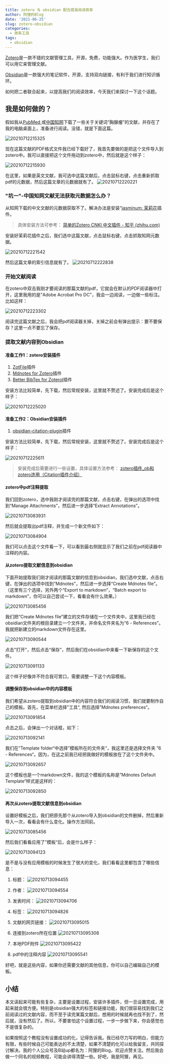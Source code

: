 ```yaml
---
title: zotero 与 obsidian 配合提高阅读效率
author: 阿狸的Blog
date: '2021-06-25'
slug: zotero-obsidian
categories:
  - 效率工具
tags:
  - obsidian
---
```

[Zotero](https://www.zotero.org/)是一款不错的文献管理工具，开源，免费，功能强大。作为医学生，我们可以用它来管理文献。

[Obsidian](https://obsidian.md/)是一款强大的笔记软件，开源，支持双向链接，有利于我们进行知识循环。

如何把二者联合起来，以提高我们的阅读效率，今天我们来探讨一下这个话题。

## 我是如何做的？
假如我从[PubMed ](https://pubmed.ncbi.nlm.nih.gov/)或[中国知网](https://www.cnki.net/)下载了一些关于关键词“胸腺瘤”的文献，并存在了我的电脑桌面上，准备进行阅读。没错，就是下面这篇。

![20210712215325](https://gitee.com/alingyisheng/tupian/raw/master/img/20210712215325.png)

现在这篇文献的PDF格式文件我已经下载好了，我首先要做的是把这个文件导入到zotero中。我可以直接把这个文件拖动到zotero中，然后就是这个样子：

![20210712215930](https://gitee.com/alingyisheng/tupian/raw/master/img/20210712215930.png)

在这里，如果是英文文献，我可选中这篇文献后，点击鼠标右键，点击重新抓取pdf的元数据，然后这篇文章的元数据就有了。
![20210712220221](https://gitee.com/alingyisheng/tupian/raw/master/img/20210712220221.png)


### "坑一"-中国知网文献无法获取元数据怎么办？
从知网下载的中文文献的元数据获取不了。解决办法是安装“[jasminum: 茉莉花](https://github.com/l0o0/jasminum)插件。

>具体安装方法可参考：
[简单的Zotero CNKI 中文插件 - 知乎 (zhihu.com)](https://zhuanlan.zhihu.com/p/159408394)

安装好茉莉花插件之后，我们选中这篇文献，点击鼠标右键，点击抓取知网元数据。

![20210712221542](https://gitee.com/alingyisheng/tupian/raw/master/img/20210712221542.png)

然后这篇文章的索引信息就有了。
![20210712222838](https://gitee.com/alingyisheng/tupian/raw/master/img/20210712222838.png)


### 开始文献阅读
在zotero中双击我刚才要阅读的那篇文献的pdf，它就会在默认的PDF阅读器中打开，这里我用的是"Adobe Acrobat Pro DC"，我会一边阅读，一边做一些标注。比如这样：

![20210712223302](https://gitee.com/alingyisheng/tupian/raw/master/img/20210712223302.png)

阅读完这篇文献之后，我会把pdf阅读器关掉，关掉之前会有弹出提示：要不要保存？这里一点不要忘了保存。

### 提取文献内容到Obsidian
#### 准备工作1：zotero安装插件
1. [ZotFile](http://zotfile.com/)插件
2. [Mdnotes for Zotero](https://github.com/argenos/zotero-mdnotes)插件
3. [Better BibTex for ZoteroI](https://retorque.re/zotero-better-bibtex/installation/)插件

安装方法比较简单，先下载，然后常规安装，这里就不赘述了。安装完成后是这个样子：

![20210712225020](https://gitee.com/alingyisheng/tupian/raw/master/img/20210712225020.png)

#### 准备工作2：Obsidian安装插件
1. [obsidian-citation-plugin](https://github.com/hans/obsidian-citation-plugin/releases/tag/0.4.3)插件

安装方法比较简单，先下载，然后常规安装，这里就不赘述了。安装完成后是这个样子：

![20210712225611](https://gitee.com/alingyisheng/tupian/raw/master/img/20210712225611.png)

>安装完成后需要进行一些设置，具体设置方法参考：
[zotero插件_ob和zotero连用（Citation插件介绍）](https://blog.csdn.net/weixin_39758618/article/details/113326410)


#### zotero中pdf注释提取
我们回到zotero，选中我刚才阅读完的那篇文献，点击右键，在弹出的选项中找到“Manage Attachments”，然后进一步选择“Extract Annotations”。

![20210713083931](https://gitee.com/alingyisheng/tupian2/raw/master/20210713083931.png)

然后就会提取出pdf注释，并生成一个新文件如下：

![20210713084904](https://gitee.com/alingyisheng/tupian2/raw/master/20210713084904.png)

我们可以点击这个文件看一下，可以看到最右侧就显示了我们之前在pdf阅读器中注释的内容。

#### 从zotero提取文献信息到obsidian
下面开始提取我们刚才阅读的那篇文献的信息到obsidian，我们选中文献，点击右键，在弹出的选项中找到“Mdnotes”，然后进一步选择“Create Mdnotes file”。（这里有三个选择，另外两个“Export to markdown”，“Batch export to markdown”，你可以自己尝试一下，看看会有什么效果。）

![20210713085456](https://gitee.com/alingyisheng/tupian2/raw/master/20210713085456.png)

我们把“Create Mdnotes file”建立的文件存储在一个文件夹中，这里我已经在obsidian文件夹的根目录建立一个文件夹，并命名文件夹名为“6 - References”。我就把新建立的markdown文件存在这里。

![20210713090544](https://gitee.com/alingyisheng/tupian2/raw/master/20210713090544.png)

点击"打开"，然后点击“保存”，然后我们在obsidian中来看一下新保存的这个文件。

![20210713091133](https://gitee.com/alingyisheng/tupian2/raw/master/20210713091133.png)

这个样子好像并不符合我可胃口，需要调整一下这个内容模板。

#### 调整保存到obsidian中的内容模板
我们希望从zotero提取到obsidian中的内容符合我们的阅读习惯，我们就要制作自己的模板。首先，在菜单栏选择"工具“, 然后选择”Mdnotes preferences“。

![20210713091854](https://gitee.com/alingyisheng/tupian2/raw/master/20210713091854.png)

点击之后，会弹出一个对话框，如下：

![20210713092141](https://gitee.com/alingyisheng/tupian2/raw/master/20210713092141.png)

我们在”Template folder“中选择”模板所在的文件夹“，我这里还是选择文件夹 ”6 - References“。因为，在这之前我已经把我做好的模板放在了这个文件夹中。

![20210713092657](https://gitee.com/alingyisheng/tupian2/raw/master/20210713092657.png)

这个模板也是一个markdown文件，我的这个模板的名称是”Mdnotes Default Template“样式是这样的：

![20210713092850](https://gitee.com/alingyisheng/tupian2/raw/master/20210713092850.png)

#### 再次从zotero提取文献信息到obsidian
设置好模板之后，我们把原先那个从zotero导入到obsidian的文件删掉，然后重新导入一次，看看会有什么变化。操作方法同前。

![20210713085456](https://gitee.com/alingyisheng/tupian2/raw/master/20210713085456.png)

然后我们看看应用了”模板“后，会是什么样子：

![20210713094123](https://gitee.com/alingyisheng/tupian2/raw/master/20210713094123.png)

是不是与没有应用模板的时候发生了很大的变化，我们看看这里都包含了哪些信息：

1. 标题：
![20210713094455](https://gitee.com/alingyisheng/tupian2/raw/master/20210713094455.png)

2. 作者：
![20210713094554](https://gitee.com/alingyisheng/tupian2/raw/master/20210713094554.png)

3. 发表时间：
![20210713094706](https://gitee.com/alingyisheng/tupian2/raw/master/20210713094706.png)

4. 标签：
![20210713094826](https://gitee.com/alingyisheng/tupian2/raw/master/20210713094826.png)

5. 文献的网页链接：
![20210713095015](https://gitee.com/alingyisheng/tupian2/raw/master/20210713095015.png)

6. 连接到zotero所在位置
![20210713095308](https://gitee.com/alingyisheng/tupian2/raw/master/20210713095308.png)

7. 本地PDF附件
![20210713095422](https://gitee.com/alingyisheng/tupian2/raw/master/20210713095422.png)

8. pdf中的注释内容
![20210713095541](https://gitee.com/alingyisheng/tupian2/raw/master/20210713095541.png)

好吧，就是这些内容，如果你还需要文献的其他信息，你可以自己编辑自己的模板。

## 小结
本文读起来可能有些复杂，主要是设置过程，安装许多插件，但一旦设置完成，用起来就会很方便。特别是obsidian强大的标签和链接功能，我们很容易找到我们之前阅读过的文献内容，而不至于读完某篇文献后，想用的时候就再也找不到了，然后就，没有然后了。所以，不要害怕这个设置过程，一步一步做下来，你会感觉也不是很复杂的。

如果按照这个教程没有设置成功的化，记得告诉我。我已经尽力写的明白，但能力有限，有些时候自己可能表达的不太清楚，如果不清楚的化可以给我留言，共同探讨解决。我的个人公众号及B站up都名为：阿狸的Blog，欢迎点赞关注。然后我会做一个同名的视频教程，可能会讲得清楚一些。好吧，我是阿狸，再见。
